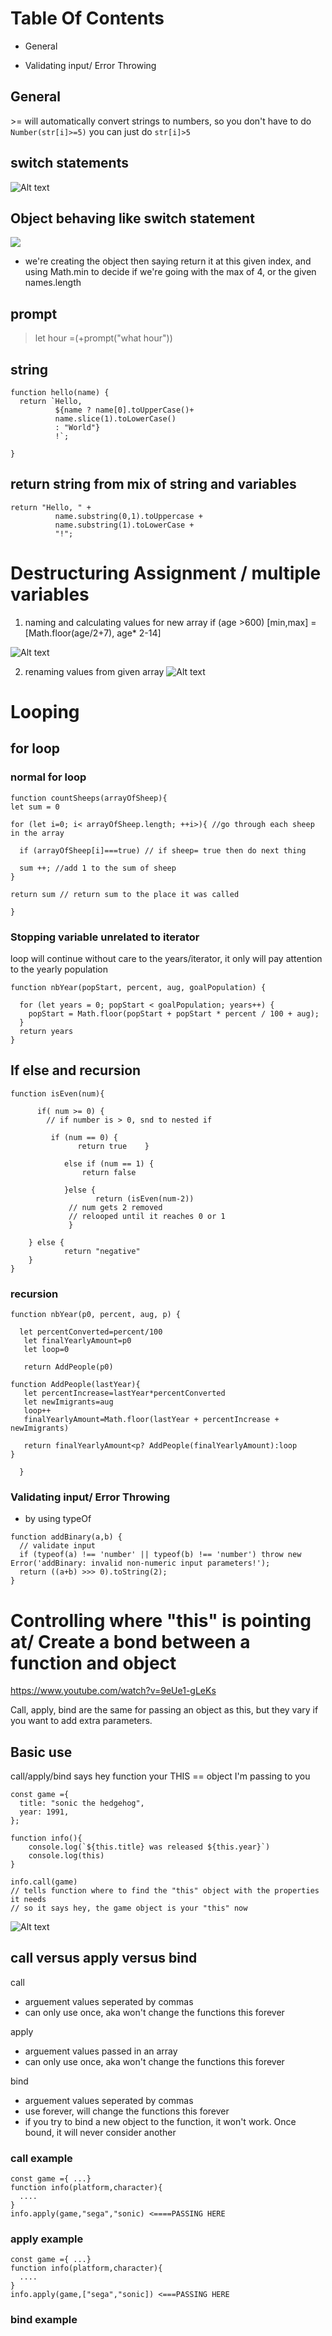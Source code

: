 # Table Of Contents

- General

- Validating input/ Error Throwing

## General

\>= will automatically convert strings to numbers, so you don't have to do `Number(str[i]>=5)`
you can just do `str[i]>5`

## switch statements

![Alt text](image-8.png)

## Object behaving like switch statement

![](image-22.png)

- we're creating the object then saying return it at this given index, and using Math.min to decide if we're going with the max of 4, or the given names.length

## prompt

> let hour =(+prompt("what hour"))

## string

```
function hello(name) {
  return `Hello,
          ${name ? name[0].toUpperCase()+
          name.slice(1).toLowerCase()
          : "World"}
          !`;

}
```

## return string from mix of string and variables

```
return "Hello, " +
          name.substring(0,1).toUppercase +
          name.substring(1).toLowerCase +
          "!";

```

# Destructuring Assignment / multiple variables

1. naming and calculating values for new array
   if (age >600) [min,max] = [Math.floor(age/2+7), age* 2-14]

![Alt text](image-20.png)

2.  renaming values from given array
    ![Alt text](image-21.png)

# Looping

## for loop

### normal for loop

```
function countSheeps(arrayOfSheep){
let sum = 0

for (let i=0; i< arrayOfSheep.length; ++i>){ //go through each sheep in the array

  if (arrayOfSheep[i]===true) // if sheep= true then do next thing

  sum ++; //add 1 to the sum of sheep
}

return sum // return sum to the place it was called

}

```

### Stopping variable unrelated to iterator

loop will continue without care to the years/iterator, it only will pay attention to the yearly population

```
function nbYear(popStart, percent, aug, goalPopulation) {

  for (let years = 0; popStart < goalPopulation; years++) {
    popStart = Math.floor(popStart + popStart * percent / 100 + aug);
  }
  return years
}
```

## If else and recursion

```
function isEven(num){

      if( num >= 0) {
        // if number is > 0, snd to nested if

         if (num == 0) {
               return true    }

            else if (num == 1) {
                return false

            }else {
                   return (isEven(num-2))
             // num gets 2 removed
             // relooped until it reaches 0 or 1
             }

    } else {
            return "negative"
    }
}
```

### recursion

```
function nbYear(p0, percent, aug, p) {

  let percentConverted=percent/100
   let finalYearlyAmount=p0
   let loop=0

   return AddPeople(p0)

function AddPeople(lastYear){
   let percentIncrease=lastYear*percentConverted
   let newImigrants=aug
   loop++
   finalYearlyAmount=Math.floor(lastYear + percentIncrease + newImigrants)

   return finalYearlyAmount<p? AddPeople(finalYearlyAmount):loop
}

  }
```

### Validating input/ Error Throwing

- by using typeOf

```
function addBinary(a,b) {
  // validate input
  if (typeof(a) !== 'number' || typeof(b) !== 'number') throw new Error('addBinary: invalid non-numeric input parameters!');
  return ((a+b) >>> 0).toString(2);
}
```

# Controlling where "this" is pointing at/ Create a bond between a function and object

https://www.youtube.com/watch?v=9eUe1-gLeKs

Call, apply, bind are the same for passing an object as this, but they vary if you want to add extra parameters.

## Basic use

call/apply/bind says hey function your THIS == object I'm passing to you

```
const game ={
  title: "sonic the hedgehog",
  year: 1991,
};

function info(){
    console.log(`${this.title} was released ${this.year}`)
    console.log(this)
}

info.call(game)
// tells function where to find the "this" object with the properties it needs
// so it says hey, the game object is your "this" now
```

![Alt text](image-24.png)

## call versus apply versus bind

call

- arguement values seperated by commas
- can only use once, aka won't change the functions this forever

apply

- arguement values passed in an array
- can only use once, aka won't change the functions this forever

bind

- arguement values seperated by commas
- use forever, will change the functions this forever
- if you try to bind a new object to the function, it won't work. Once bound, it will never consider another

### call example

```
const game ={ ...}
function info(platform,character){
  ....
}
info.apply(game,"sega","sonic) <====PASSING HERE

```

### apply example

```
const game ={ ...}
function info(platform,character){
  ....
}
info.apply(game,["sega","sonic]) <===PASSING HERE

```

### bind example

